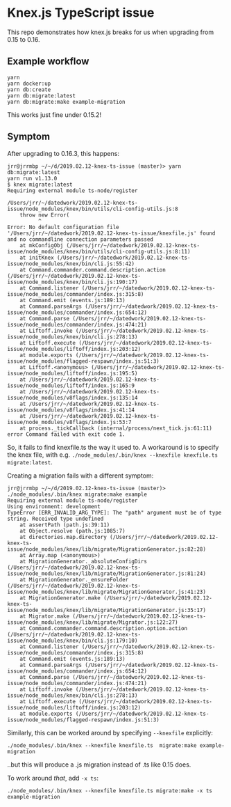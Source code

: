 # Knex.js TypeScript issue

This repo demonstrates how knex.js breaks for us when upgrading from 0.15 to 0.16.

## Example workflow

```
yarn
yarn docker:up
yarn db:create
yarn db:migrate:latest
yarn db:migrate:make example-migration
```

This works just fine under 0.15.2!

## Symptom

After upgrading to 0.16.3, this happens:

```
jrr@jrrmbp ~/~/d/2019.02.12-knex-ts-issue (master)> yarn db:migrate:latest
yarn run v1.13.0
$ knex migrate:latest
Requiring external module ts-node/register

/Users/jrr/~/datedwork/2019.02.12-knex-ts-issue/node_modules/knex/bin/utils/cli-config-utils.js:8
    throw new Error(
          ^
Error: No default configuration file '/Users/jrr/~/datedwork/2019.02.12-knex-ts-issue/knexfile.js' found and no commandline connection parameters passed
    at mkConfigObj (/Users/jrr/~/datedwork/2019.02.12-knex-ts-issue/node_modules/knex/bin/utils/cli-config-utils.js:8:11)
    at initKnex (/Users/jrr/~/datedwork/2019.02.12-knex-ts-issue/node_modules/knex/bin/cli.js:55:42)
    at Command.commander.command.description.action (/Users/jrr/~/datedwork/2019.02.12-knex-ts-issue/node_modules/knex/bin/cli.js:190:17)
    at Command.listener (/Users/jrr/~/datedwork/2019.02.12-knex-ts-issue/node_modules/commander/index.js:315:8)
    at Command.emit (events.js:189:13)
    at Command.parseArgs (/Users/jrr/~/datedwork/2019.02.12-knex-ts-issue/node_modules/commander/index.js:654:12)
    at Command.parse (/Users/jrr/~/datedwork/2019.02.12-knex-ts-issue/node_modules/commander/index.js:474:21)
    at Liftoff.invoke (/Users/jrr/~/datedwork/2019.02.12-knex-ts-issue/node_modules/knex/bin/cli.js:278:13)
    at Liftoff.execute (/Users/jrr/~/datedwork/2019.02.12-knex-ts-issue/node_modules/liftoff/index.js:203:12)
    at module.exports (/Users/jrr/~/datedwork/2019.02.12-knex-ts-issue/node_modules/flagged-respawn/index.js:51:3)
    at Liftoff.<anonymous> (/Users/jrr/~/datedwork/2019.02.12-knex-ts-issue/node_modules/liftoff/index.js:195:5)
    at /Users/jrr/~/datedwork/2019.02.12-knex-ts-issue/node_modules/liftoff/index.js:165:9
    at /Users/jrr/~/datedwork/2019.02.12-knex-ts-issue/node_modules/v8flags/index.js:135:14
    at /Users/jrr/~/datedwork/2019.02.12-knex-ts-issue/node_modules/v8flags/index.js:41:14
    at /Users/jrr/~/datedwork/2019.02.12-knex-ts-issue/node_modules/v8flags/index.js:53:7
    at process._tickCallback (internal/process/next_tick.js:61:11)
error Command failed with exit code 1.
```

So, it fails to find knexfile.ts the way it used to. A workaround is to specify the knex file, with e.g. `./node_modules/.bin/knex --knexfile knexfile.ts migrate:latest`.

Creating a migration fails with a different symptom:

```
jrr@jrrmbp ~/~/d/2019.02.12-knex-ts-issue (master)> ./node_modules/.bin/knex migrate:make example
Requiring external module ts-node/register
Using environment: development
TypeError [ERR_INVALID_ARG_TYPE]: The "path" argument must be of type string. Received type undefined
    at assertPath (path.js:39:11)
    at Object.resolve (path.js:1085:7)
    at directories.map.directory (/Users/jrr/~/datedwork/2019.02.12-knex-ts-issue/node_modules/knex/lib/migrate/MigrationGenerator.js:82:28)
    at Array.map (<anonymous>)
    at MigrationGenerator._absoluteConfigDirs (/Users/jrr/~/datedwork/2019.02.12-knex-ts-issue/node_modules/knex/lib/migrate/MigrationGenerator.js:81:24)
    at MigrationGenerator._ensureFolder (/Users/jrr/~/datedwork/2019.02.12-knex-ts-issue/node_modules/knex/lib/migrate/MigrationGenerator.js:41:23)
    at MigrationGenerator.make (/Users/jrr/~/datedwork/2019.02.12-knex-ts-issue/node_modules/knex/lib/migrate/MigrationGenerator.js:35:17)
    at Migrator.make (/Users/jrr/~/datedwork/2019.02.12-knex-ts-issue/node_modules/knex/lib/migrate/Migrator.js:122:27)
    at Command.commander.command.description.option.action (/Users/jrr/~/datedwork/2019.02.12-knex-ts-issue/node_modules/knex/bin/cli.js:179:10)
    at Command.listener (/Users/jrr/~/datedwork/2019.02.12-knex-ts-issue/node_modules/commander/index.js:315:8)
    at Command.emit (events.js:189:13)
    at Command.parseArgs (/Users/jrr/~/datedwork/2019.02.12-knex-ts-issue/node_modules/commander/index.js:654:12)
    at Command.parse (/Users/jrr/~/datedwork/2019.02.12-knex-ts-issue/node_modules/commander/index.js:474:21)
    at Liftoff.invoke (/Users/jrr/~/datedwork/2019.02.12-knex-ts-issue/node_modules/knex/bin/cli.js:278:13)
    at Liftoff.execute (/Users/jrr/~/datedwork/2019.02.12-knex-ts-issue/node_modules/liftoff/index.js:203:12)
    at module.exports (/Users/jrr/~/datedwork/2019.02.12-knex-ts-issue/node_modules/flagged-respawn/index.js:51:3)
```

Similarly, this can be worked around by specifying `--knexfile` explicitly:

`./node_modules/.bin/knex --knexfile knexfile.ts  migrate:make example-migration`

..but this will produce a .js migration instead of .ts like 0.15 does.

To work around _that_, add `-x ts`:

`./node_modules/.bin/knex --knexfile knexfile.ts migrate:make -x ts example-migration`